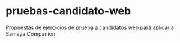 # pruebas-candidato-web
Propuestas de ejercicios de prueba a candidatos web para aplicar a Samaya Companion

